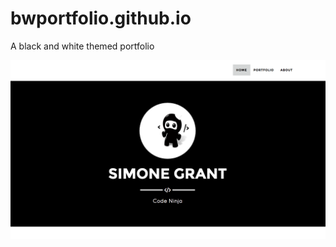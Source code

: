 # bwportfolio.github.io
A black and white themed portfolio

![portfolio](https://raw.githubusercontent.com/stardub12/bwportfolio.github.io/master/site.png)
